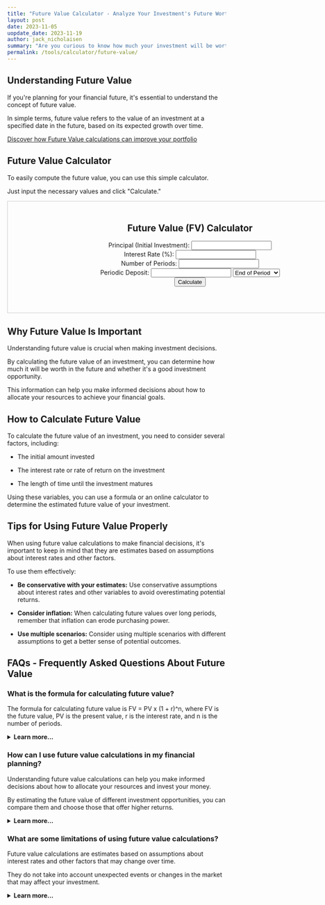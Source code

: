 ```yaml
---
title: "Future Value Calculator - Analyze Your Investment's Future Worth"
layout: post
date: 2023-11-05
uopdate_date: 2023-11-19
author: jack_nicholaisen
summary: "Are you curious to know how much your investment will be worth in the future? Our Future Value Calculator can help!" 
permalink: /tools/calculator/future-value/
---
```


## Understanding Future Value

If you're planning for your financial future, it's essential to understand the concept of future value. 

In simple terms, future value refers to the value of an investment at a specified date in the future, based on its expected growth over time.

<a href="/time-value-of-money/future-value/" target="_blank">Discover how Future Value calculations can improve your portfolio</a>

## Future Value Calculator

To easily compute the future value, you can use this simple calculator. 

Just input the necessary values and click "Calculate."


<script src="https://cdn.jsdelivr.net/npm/chart.js"></script>
  <style>
    /* Add your custom CSS styles here */
    #calculator {
      width: 800px;
      margin: auto;
      padding: 20px;
      border: 1px solid #ccc;
      text-align: center;
      display: flex;
      flex-direction: column;
      align-items: center;
    }
    #charts-container {
      display: flex;
      justify-content: space-between;
      width: 100%;
      margin-top: 20px;
    }
    canvas {
      margin-top: 20px;
    }
  </style>
</head>

<body>
  <div id="calculator">
    <h2>Future Value (FV) Calculator</h2>
    <div>
      <label for="principal">Principal (Initial Investment):</label>
      <input type="number" id="principal">
    </div>
    <div>
      <label for="interestRate">Interest Rate (%):</label>
      <input type="number" id="interestRate">
    </div>
    <div>
      <label for="periods">Number of Periods:</label>
      <input type="number" id="periods">
    </div>
    <div>
      <label for="deposit">Periodic Deposit:</label>
      <input type="number" id="deposit">
      <select id="depositType">
        <option value="end">End of Period</option>
        <option value="start">Start of Period</option>
      </select>
    </div>
    <button onclick="calculateFutureValue()">Calculate</button>
    <div id="result"></div>      
    <div id="charts-container">
      <canvas id="barChart" width="400" height="300"></canvas>
      <canvas id="pieChart" width="400" height="300"></canvas>
    </div>
  </div>

  <script src="script.js"></script>
</body>


<script>
function calculateFutureValue() {
  const principal = parseFloat(document.getElementById('principal').value);
  const interestRate = parseFloat(document.getElementById('interestRate').value) / 100;
  const periods = parseInt(document.getElementById('periods').value);
  const deposit = parseFloat(document.getElementById('deposit').value);
  const depositType = document.getElementById('depositType').value;

  let futureValue = principal;
  let totalDeposits = 0;
  let accumulatedInterest = 0;

  const data = [];
  const labels = [];
  const colors = ['#FF6384', '#36A2EB', '#FFCE56'];

  for (let i = 1; i <= periods; i++) {
    if (depositType === 'start') {
      futureValue = futureValue * (1 + interestRate) + deposit;
      totalDeposits += deposit;
    } else {
      futureValue = (futureValue + deposit) * (1 + interestRate);
      totalDeposits += deposit;
    }
    accumulatedInterest = futureValue - (principal + totalDeposits);
    data.push([principal, accumulatedInterest, totalDeposits]);
    labels.push(`Period ${i}`);
  }

  const resultDiv = document.getElementById('result');
  resultDiv.innerHTML = `<p>Future Value: $${futureValue.toFixed(2)}</p>`;

  createBarChart(labels, data, colors);
  createPieChart(['Principal', 'Accumulated Interest', 'Total Deposits'], [principal, accumulatedInterest, totalDeposits], colors);
}

function createBarChart(labels, data, colors) {
  const ctx = document.getElementById('barChart').getContext('2d');
  new Chart(ctx, {
    type: 'bar',
    data: {
      labels: labels,
      datasets: data.map((item, index) => {
        return {
          label: `Period ${index + 1}`,
          data: item,
          backgroundColor: colors,
          borderWidth: 1
        };
      })
    },
    options: {
      scales: {
        y: {
          beginAtZero: true,
          title: {
            display: true,
            text: 'Value of Investment'
          }
        },
        x: {
          title: {
            display: true,
            text: 'Periods'
          }
        }
      }
    }
  });
}

function createPieChart(labels, data, colors) {
  const ctx = document.getElementById('pieChart').getContext('2d');
  new Chart(ctx, {
    type: 'pie',
    data: {
      labels: labels,
      datasets: [{
        data: data,
        backgroundColor: colors
      }]
    },
    options: {
      responsive: true
    }
  });
}
</script>


## Why Future Value Is Important

Understanding future value is crucial when making investment decisions. 

By calculating the future value of an investment, you can determine how much it will be worth in the future and whether it's a good investment opportunity. 

This information can help you make informed decisions about how to allocate your resources to achieve your financial goals.

## How to Calculate Future Value

To calculate the future value of an investment, you need to consider several factors, including:

-   The initial amount invested

-   The interest rate or rate of return on the investment

-   The length of time until the investment matures

Using these variables, you can use a formula or an online calculator to determine the estimated future value of your investment.

## Tips for Using Future Value Properly

When using future value calculations to make financial decisions, it's important to keep in mind that they are estimates based on assumptions about interest rates and other factors. 

To use them effectively:

-   **Be conservative with your estimates:** Use conservative assumptions about interest rates and other variables to avoid overestimating potential returns.

-   **Consider inflation:** When calculating future values over long periods, remember that inflation can erode purchasing power.

-   **Use multiple scenarios:** Consider using multiple scenarios with different assumptions to get a better sense of potential outcomes.

## FAQs - Frequently Asked Questions About Future Value

<h3>What is the formula for calculating future value?</h3>
<p>The formula for calculating future value is FV = PV x (1 + r)^n, where FV is the future value, PV is the present value, r is the interest rate, and n is the number of periods.</p>
<details>
<summary><b>Learn more...</b></summary>
<br>
<p>The formula above assumes that you are making a one-time investment.</p>
<p>However, if you plan to make regular contributions to your investment over time, you can use a more complex formula that takes this into account.</p>
<p>For example, the formula for calculating future value with regular contributions is FV = PMT x \[(1 + r)^n - 1 / r] x (1 + r), where PMT is the periodic payment made to the investment.</p>
</details>

<h3>How can I use future value calculations in my financial planning?</h3>
<p>Understanding future value calculations can help you make informed decisions about how to allocate your resources and invest your money.</p>
<p>By estimating the future value of different investment opportunities, you can compare them and choose those that offer higher returns.</p>
<details>
<summary><b>Learn more...</b></summary>
<br>
<p>For example, suppose you have $10,000 to invest today and plan to leave it untouched for 20 years.</p>
<p>If you invest it in a savings account with an annual interest rate of 3%, it will grow to $18,061 after 20 years.</p>
<p>However, if you invest it in a stock market index fund with an average annual return of 8%, it will grow to $46,610 after 20 years.</p>
<p>This shows how understanding future value calculations can help you identify investments with higher potential returns.</p>
</details>

<h3>What are some limitations of using future value calculations?</h3>
<p>Future value calculations are estimates based on assumptions about interest rates and other factors that may change over time.</p>
<p>They do not take into account unexpected events or changes in the market that may affect your investment.</p>
<details>
<summary><b>Learn more...</b></summary>
<br>
<p>Additionally, future value calculations do not consider taxes or fees associated with investing.</p>
<p>For example, if you invest in a mutual fund, you may have to pay management fees or other expenses that can reduce your returns.</p>
<p>Therefore, it's important to use future value calculations as a starting point for your financial planning and to consider other factors that may affect your investments' real-world performance.</p>
</details>

